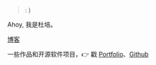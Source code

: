 > : )

Ahoy, 我是杜培。

[博客](https://nirodu.com)

一些作品和开源软件项目，👉 戳 [Portfolio](/portfolio)、[Github](http://github.com/nirodu)
